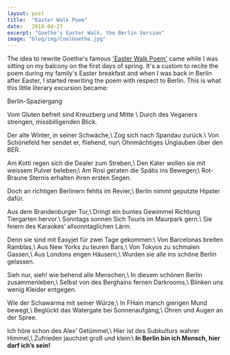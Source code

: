 ```yaml
---
layout: post
title:  "Easter Walk Poem"
date:   2018-04-27
excerpt: "Goethe's Easter Walk, the Berlin Version"
image: "blog/img/CoolGoethe.jpg"
---
```


The idea to rewrite Goethe's famous ['Easter Walk Poem'](http://www.literaturwelt.com/werke/goethe/osterspaziergang.html) came while I was sitting on my balcony on the first days of spring.
It's a custom to recite the poem during my family's Easter breakfast and when I was back in Berlin after Easter, I started rewriting the poem with respect to Berlin.
This is what this little literary excursion became:

Berlin-Spaziergang

Vom Gluten befreit sind Kreuzberg und Mitte \\
Durch des Veganers strengen, missbilligenden Blick.

Der alte Winter, in seiner Schwäche,\\
Zog sich nach Spandau zurück.\\
Von Schönefeld her sendet er, fliehend, nur\\
Ohnmächtiges Unglauben über den BER.

Am Kotti regen sich die Dealer zum Streben,\\
Den Kater wollen sie mit weissem Pulver beleben;\\
Am Rosi geraten die Spätis ins Bewegen;\\
Rot-Braune Sternis erhalten ihren ersten Segen.

Doch an richtigen Berlinern fehlts im Revier,\\
Berlin nimmt geputzte Hipster dafür.

Aus dem Brandenburger Tor,\\
Dringt ein buntes Gewimmel Richtung Tiergarten hervor.\\
Sonntags sonnen Sich Touris im Maurpark gern.\\
Sie feiern des Karaokes’ allsonntaglichen Lärm.

Denn sie sind mit Easyjet für zwei Tage gekommen:\\
Von Barcelonas breiten Ramblas,\\
Aus New Yorks zu teuren Bars,\\
Von Tokyos zu schmalen Gassen,\\
Aus Londons engen Häusern,\\
Wurden sie alle ins schöne Berlin gelassen.

Sieh nur, sieh! wie behend alle Menschen,\\
In diesem schönen Berlin zusammenleben,\\
Selbst von des Berghains fernen Darkrooms,\\
Blinken uns wenig Kleider entgegen.

Wie der Schawarma mit seiner Würze,\\
In FHain manch gierigen Mund bewegt,\\
Beglückt das Watergate bei Sonnenaufgang,\\
Ohren und Augen an der Spree.

Ich höre schon des Alex’ Getümmel,\\
Hier ist des Subkulturs wahrer Himmel,\\
Zufrieden jauchzet groß und klein:\\
**In Berlin bin ich Mensch, hier darf ich’s sein!**
